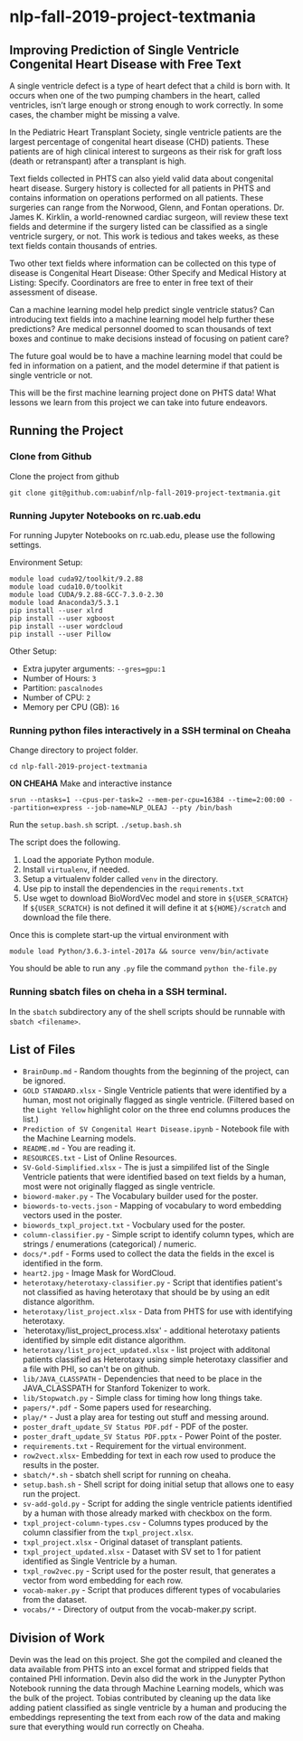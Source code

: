 # nlp-fall-2019-project-textmania

## Improving Prediction of Single Ventricle Congenital Heart Disease with Free Text

A single ventricle defect is a type of heart defect that a child is born with. It occurs when one of the two pumping chambers in the heart, called ventricles, isn’t large enough or strong enough to work correctly. In some cases, the chamber might be missing a valve.

In the Pediatric Heart Transplant Society, single ventricle patients are the largest percentage of congenital heart disease (CHD) patients. These patients are of high clinical interest to surgeons as their risk for graft loss (death or retranspant) after a transplant is high. 

Text fields collected in PHTS can also yield valid data about congenital heart disease. Surgery history is collected for all patients in PHTS and contains information on operations performed on all patients. These surgeries can range from the Norwood, Glenn, and Fontan operations. Dr. James K. Kirklin, a world-renowned cardiac surgeon, will review these text fields and determine if the surgery listed can be classified as a single ventricle surgery, or not. This work is tedious and takes weeks, as these text fields contain thousands of entries. 

Two other text fields where information can be collected on this type of disease is Congenital Heart Disease: Other Specify and Medical History at Listing: Specify. Coordinators are free to enter in free text of their assessment of disease.

Can a machine learning model help predict single ventricle status? Can introducing text fields into a machine learning model help further these predictions? Are medical personnel doomed to scan thousands of text boxes and continue to make decisions instead of focusing on patient care?

The future goal would be to have a machine learning model that could be fed in information on a patient, and the model determine if that patient is single ventricle or not. 

This will be the first machine learning project done on PHTS data! What lessons we learn from this project we can take into future endeavors.


## Running the Project

### Clone from Github

Clone the project from github

```
git clone git@github.com:uabinf/nlp-fall-2019-project-textmania.git
```

### Running  Jupyter Notebooks on rc.uab.edu

For running Jupyter Notebooks on rc.uab.edu, please use the following settings.

Environment Setup:
```
module load cuda92/toolkit/9.2.88
module load cuda10.0/toolkit
module load CUDA/9.2.88-GCC-7.3.0-2.30
module load Anaconda3/5.3.1
pip install --user xlrd
pip install --user xgboost
pip install --user wordcloud
pip install --user Pillow
```

Other Setup:

* Extra jupyter arguments: `--gres=gpu:1`
* Number of Hours: `3`
* Partition: `pascalnodes`
* Number of CPU: `2`
* Memory per CPU (GB): `16`


### Running python files interactively in a SSH terminal on Cheaha

Change directory to project folder.

```
cd nlp-fall-2019-project-textmania
```

**ON CHEAHA** Make and interactive instance

```
srun --ntasks=1 --cpus-per-task=2 --mem-per-cpu=16384 --time=2:00:00 --partition=express --job-name=NLP_OLEAJ --pty /bin/bash
```

Run the `setup.bash.sh` script. `./setup.bash.sh`

The script does the following.

1. Load the apporiate Python module. 
2. Install `virtualenv`, if needed.
3. Setup a virtualenv folder called `venv` in the directory.
4. Use pip to install the dependencies in the `requirements.txt`
5. Use wget to download BioWordVec model and store in `${USER_SCRATCH}` If `${USER_SCRATCH}` is not defined it will define it at `${HOME}/scratch` and download the file there.

Once this is complete start-up the virtual environment with

```
module load Python/3.6.3-intel-2017a && source venv/bin/activate
```

You should be able to run any `.py` file the command
`python the-file.py`

### Running sbatch files on cheha in a SSH terminal.

In the `sbatch` subdirectory any of the shell scripts should be runnable with `sbatch <filename>`.


## List of Files

* `BrainDump.md` - Random thoughts from the beginning of the project, can be ignored.
* `GOLD STANDARD.xlsx` - Single Ventricle patients that were identified by a human, most not originally flagged as single ventricle. (Filtered based on the `Light Yellow` highlight color on the three end columns produces the list.)
* `Prediction of SV Congenital Heart Disease.ipynb` - Notebook file with the Machine Learning models.
* `README.md` - You are reading it.
* `RESOURCES.txt` - List of Online Resources.
* `SV-Gold-Simplified.xlsx` - The is just a simpilifed list of the Single Ventricle patients that were identified based on text fields by a human, most were not originally flagged as single ventricle.
* `bioword-maker.py` - The Vocabulary builder used for the poster.
* `biowords-to-vects.json` - Mapping of vocabulary to word embedding vectors used in the poster.
* `biowords_txpl_project.txt` - Vocbulary used for the poster.
* `column-classifier.py` - Simple script to identify column types, which are strings / enumerations (categorical) / numeric.
* `docs/*.pdf` - Forms used to collect the data the fields in the excel is identified in the form.
* `heart2.jpg` - Image Mask for WordCloud.
* `heterotaxy/heterotaxy-classifier.py` - Script that identifies patient's not classified as having heterotaxy that should be by using an edit distance algorithm.
* `heterotaxy/list_project.xlsx` - Data from PHTS for use with identifying heterotaxy.
* `heterotaxy/list_project_process.xlsx' - additional heterotaxy patients identified by simple edit distance algorithm.
* `heterotaxy/list_project_updated.xlsx` - list project with additonal patients classified as Heterotaxy using simple heterotaxy classifier and a file with PHI, so can't be on github.
* `lib/JAVA_CLASSPATH` - Dependencies that need to be place in the JAVA_CLASSPATH for Stanford Tokenizer to work.
* `lib/Stopwatch.py` - Simple class for timing how long things take.
* `papers/*.pdf` - Some papers used for researching.
* `play/*` - Just a play area for testing out stuff and messing around.
* `poster_draft_update_SV Status PDF.pdf` - PDF of the poster.
* `poster_draft_update_SV Status PDF.pptx` - Power Point of the poster.
* `requirements.txt` - Requirement for the virtual environment.
* `row2vect.xlsx`- Embedding for text in each row used to produce the results in the poster.
* `sbatch/*.sh` - sbatch shell script for running on cheaha.
* `setup.bash.sh` - Shell script for doing initial setup that allows one to easy run the project.
* `sv-add-gold.py` - Script for adding the single ventricle patients identified by a human with those already marked with checkbox on the form.
* `txpl_project-column-types.csv` - Columns types produced by the column classifier from the `txpl_project.xlsx`.
* `txpl_project.xlsx` - Original dataset of transplant patients.
* `txpl_project_updated.xlsx` - Dataset with SV set to 1 for patient identified as Single Ventricle by a human.
* `txpl_row2vec.py` - Script used for the poster result, that generates a vector from word embedding for each row.
* `vocab-maker.py` - Script that produces different types of vocabularies from the dataset.
* `vocabs/*` - Directory of output from the vocab-maker.py script.

## Division of Work

Devin was the lead on this project. She got the compiled and cleaned the data available from PHTS into an excel format and stripped fields that contained PHI information. Devin also did the work in the Junypter Python Notebook running the data through Machine Learning models, which was the bulk of the project. Tobias contributed by cleaning up the data like adding patient classified as single ventricle by a human and producing the embeddings representing the text from each row of the data and making sure that everything would run correctly on Cheaha.

